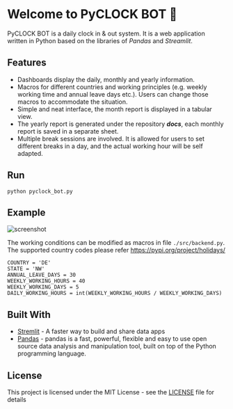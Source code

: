 # Welcome to PyCLOCK BOT 🤖

PyCLOCK BOT is a daily clock in & out system. It is a web application written in Python based on the libraries of *Pandas* and *Streamlit*.

## Features

- Dashboards display the daily, monthly and yearly information.
- Macros for different countries and working principles (e.g. weekly working time and annual leave days etc.). Users can change those macros to accommodate the situation.
- Simple and neat interface, the month report is displayed in a tabular view.
- The yearly report is generated under the repository ***docs***, each monthly report is saved in a separate sheet.
- Multiple break sessions are involved. It is allowed for users to set different breaks in a day, and the actual working hour will be self adapted.
 
## Run

```python pyclock_bot.py```

## Example

![screenshot](img/screenshot.png)

The working conditions can be modified as macros in file `./src/backend.py`. The supported country codes please refer https://pypi.org/project/holidays/

```
COUNTRY = 'DE'
STATE = 'NW'
ANNUAL_LEAVE_DAYS = 30
WEEKLY_WORKING_HOURS = 40
WEEKLY_WORKING_DAYS = 5
DAILY_WORKING_HOURS = int(WEEKLY_WORKING_HOURS / WEEKLY_WORKING_DAYS)
```

## Built With

* [Stremlit](https://streamlit.io/) - A faster way to build and share data apps
* [Pandas](https://pandas.pydata.org/) - pandas is a fast, powerful, flexible and easy to use open source data analysis and manipulation tool,
built on top of the Python programming language.

## License

This project is licensed under the MIT License - see the [LICENSE](LICENSE) file for details

